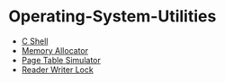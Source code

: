 # Operating-System-Utilities

* [C Shell](https://github.com/dbhupi12/Operating-System-Utilities/tree/main/C-Shell)
* [Memory Allocator](https://github.com/dbhupi12/Operating-System-Utilities/tree/main/MemoryAllocator)
* [Page Table Simulator](https://github.com/dbhupi12/Operating-System-Utilities/tree/main/PageTableSimulator)
* [Reader Writer Lock](https://github.com/dbhupi12/Operating-System-Utilities/tree/main/RwLock)
